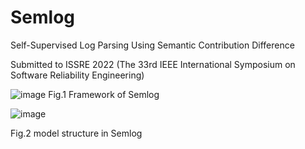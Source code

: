 # Semlog
Self-Supervised Log Parsing Using Semantic Contribution Difference

Submitted to ISSRE 2022 (The 33rd IEEE International Symposium on Software Reliability Engineering)

![image](https://user-images.githubusercontent.com/84389256/171174096-9937a1f6-e41d-4e84-af17-989db07c9399.png)
Fig.1 Framework of Semlog

![image](https://user-images.githubusercontent.com/84389256/171174308-c95e6d64-1a3f-42ed-a4a4-e3ad47076311.png)

Fig.2 model structure in Semlog

